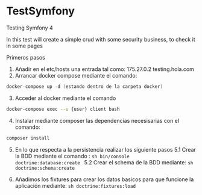 # TestSymfony
Testing Symfony 4

In this test will create a simple crud with some security business, to check it in some pages 

Primeros pasos

1. Añadir en el etc/hosts una entrada tal como:
           175.27.0.2 testing.hola.com
2. Arrancar docker compose mediante el comando:
```s
docker-compose up -d (estando dentro de la carpeta docker)
```
3. Acceder al docker mediante el comando  
```sh
docker-compose exec --u {user} client bash
```
4. Instalar mediante composer las dependencias necesisarias con el comando: 
```sh
composer install
```
5. En lo que respecta a la persistencia realizar los siguiente pasos
   5.1 Crear la BDD mediante el comando : 
           ```sh
           bin/console doctrine:database:create
           ```
   5.2 Crear el schema de la BDD mediante: 
           ```sh
           doctrine:schema:create
           ```
           
6. Añadimos los fixtures para crear los datos basicos para que funcione la aplicación mediante: 
           ```sh
           doctrine:fixtures:load
           ```
           

